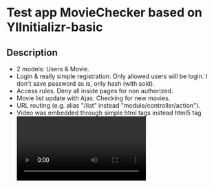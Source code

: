 Test app MovieChecker based on YIInitializr-basic
=======
## Description

* 2 models: Users & Movie.
* Login & really simple registration. Only allowed users will be login. I don't save password as is, only hash (with sold).
* Access rules. Deny all inside pages for non authorized.
* Movie list update with Ajax. Checking for new movies.
* URL routing (e.g. alias "/list" instead "module/controller/action").
* Video was embedded through simple html tags <object> instead html5 tag <video>


## Deployment
=======

* pull repo
* make access rules for assets & runtime folders
* run initial migrate

## Original Structure

```
   |-app
   |---cli
   |-----commands
   |-----migrations
   |---config
   |-----env
   |---controllers
   |---extensions
   |-----behaviors
   |-----components
   |---helpers
   |---lib #it will hold composer 'vendor' folder
   |-----Yiinitializr
   |-------Cli
   |-------Composer
   |-------Helpers
   |-------config
   |---messages
   |---models
   |---modules
   |---views
   |-----layouts
   |-----site
   |---widgets
   |-www
   |---css
   |-----fonts
   |---img
   |---js
   |-----libs
```

For more information about Yiinitializr please check it at [its github repo](https://github.com/2amigos/yiinitializr).
